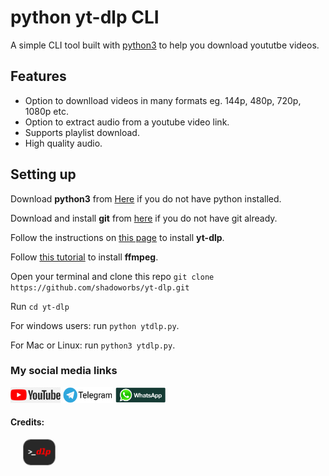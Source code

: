 # python yt-dlp CLI
A simple CLI tool built with [python3](https://python.org/download) to help you download yoututbe videos.

## Features
* Option to downlload videos in many formats eg. 144p, 480p, 720p, 1080p etc.
* Option to extract audio from a youtube video link.
* Supports playlist download.
* High quality audio.

## Setting up
Download **python3** from [Here](https://python.org/download) if you do not have python installed.

Download and install **git** from [here](https://git-scm.com/book/en/v2/Getting-Started-Installing-Git) if you do not have git already.

Follow the instructions on [this page](https://github.com/yt-dlp/yt-dlp/wiki/Installation#using-the-release-binary) to install **yt-dlp**.

Follow [this tutorial](https://www.geeksforgeeks.org/how-to-install-ffmpeg-on-windows/) to install **ffmpeg**.

Open your terminal and clone this repo `git clone https://github.com/shadoworbs/yt-dlp.git`

Run `cd yt-dlp`

For windows users: run `python ytdlp.py`.

For Mac or Linux: run `python3 ytdlp.py`.


### My social media links
<!-- Youtube handle -->
<a href='https://www.youtube.com/channel/UCtVgLGT-EfVYmem6XZFCwYw' target='_blank'>
    <img src='resources/images/yticon.png' style='width: 80px; height: 25px;'  alt='youtube-icon'></a>
<!-- Telegram handle -->
<a href='https://shadoworbs.t.me' target='_blank'>
    <img src='resources/images/tlogo.png' style='width: 80px; height: 25px;'  alt='telegram-icon'></a>
<!-- Whatsapp handle -->
<a href='https://wa.me/+233547348131' target='_blank'>
    <img src='resources/images/walogo.png' style='width: 80px; height: 25px;' alt='whatsapp-icon'></a>

#### Credits:

<a href='https://github.com/yt-dlp/yt-dlp' target='_blank'>
<img src='resources/images/icon.png' alt='yt-dlp icon' style='width: 50px; height: 40px; border: 0.5px solid grey; border-radius: 12px; margin: 0px 0px 0px 20px;'></a>

